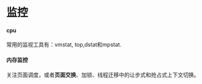 # 监控

#### cpu
常用的监视工具有：vmstat, top,dstat和mpstat.


#### 内存监控
关注页面调度，或者**页面交换**、加锁、线程迁移中的让步式和抢占式上下文切换。
